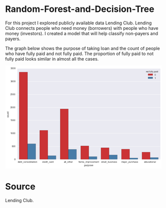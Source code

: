 # Random-Forest-and-Decision-Tree
For this project I explored publicly available data Lending Club. Lending Club connects people who need money (borrowers) with people who have money (investors). I created a model that will help classify non-payers and payers.

The graph below shows the purpose of taking loan and the count of people who have fully paid and not fully paid. The proportion of fully paid to not fully paid looks similar in almost all the cases. 

![](https://github.com/vaibhav-dutta/Random-Forest-and-Decision-Tree/blob/master/Image.png)

# Source 
Lending Club.
